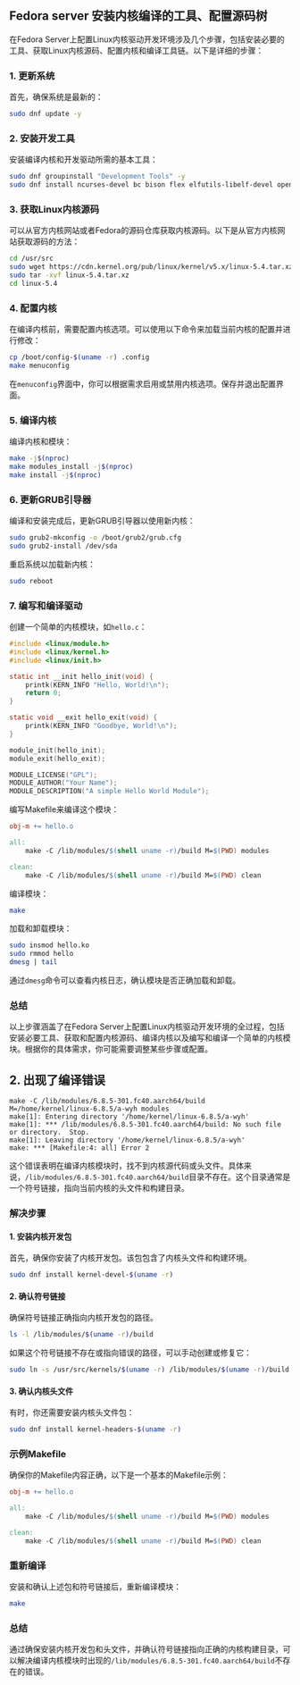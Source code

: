 ## Fedora server 安装内核编译的工具、配置源码树

在Fedora Server上配置Linux内核驱动开发环境涉及几个步骤，包括安装必要的工具、获取Linux内核源码、配置内核和编译工具链。以下是详细的步骤：

### 1. 更新系统

首先，确保系统是最新的：

```bash
sudo dnf update -y
```

### 2. 安装开发工具

安装编译内核和开发驱动所需的基本工具：

```bash
sudo dnf groupinstall "Development Tools" -y
sudo dnf install ncurses-devel bc bison flex elfutils-libelf-devel openssl-devel -y
```

### 3. 获取Linux内核源码

可以从官方内核网站或者Fedora的源码仓库获取内核源码。以下是从官方内核网站获取源码的方法：

```bash
cd /usr/src
sudo wget https://cdn.kernel.org/pub/linux/kernel/v5.x/linux-5.4.tar.xz
sudo tar -xvf linux-5.4.tar.xz
cd linux-5.4
```

### 4. 配置内核

在编译内核前，需要配置内核选项。可以使用以下命令来加载当前内核的配置并进行修改：

```bash
cp /boot/config-$(uname -r) .config
make menuconfig
```

在`menuconfig`界面中，你可以根据需求启用或禁用内核选项。保存并退出配置界面。

### 5. 编译内核

编译内核和模块：

```bash
make -j$(nproc)
make modules_install -j$(nproc)
make install -j$(nproc)
```

### 6. 更新GRUB引导器

编译和安装完成后，更新GRUB引导器以使用新内核：

```bash
sudo grub2-mkconfig -o /boot/grub2/grub.cfg
sudo grub2-install /dev/sda
```

重启系统以加载新内核：

```bash
sudo reboot
```

### 7. 编写和编译驱动

创建一个简单的内核模块，如`hello.c`：

```c
#include <linux/module.h>
#include <linux/kernel.h>
#include <linux/init.h>

static int __init hello_init(void) {
    printk(KERN_INFO "Hello, World!\n");
    return 0;
}

static void __exit hello_exit(void) {
    printk(KERN_INFO "Goodbye, World!\n");
}

module_init(hello_init);
module_exit(hello_exit);

MODULE_LICENSE("GPL");
MODULE_AUTHOR("Your Name");
MODULE_DESCRIPTION("A simple Hello World Module");
```

编写Makefile来编译这个模块：

```makefile
obj-m += hello.o

all:
    make -C /lib/modules/$(shell uname -r)/build M=$(PWD) modules

clean:
    make -C /lib/modules/$(shell uname -r)/build M=$(PWD) clean
```

编译模块：

```bash
make
```

加载和卸载模块：

```bash
sudo insmod hello.ko
sudo rmmod hello
dmesg | tail
```

通过`dmesg`命令可以查看内核日志，确认模块是否正确加载和卸载。

### 总结

以上步骤涵盖了在Fedora Server上配置Linux内核驱动开发环境的全过程，包括安装必要工具、获取和配置内核源码、编译内核以及编写和编译一个简单的内核模块。根据你的具体需求，你可能需要调整某些步骤或配置。

## 2. 出现了编译错误

```shell
make -C /lib/modules/6.8.5-301.fc40.aarch64/build M=/home/kernel/linux-6.8.5/a-wyh modules
make[1]: Entering directory '/home/kernel/linux-6.8.5/a-wyh'
make[1]: *** /lib/modules/6.8.5-301.fc40.aarch64/build: No such file or directory.  Stop.
make[1]: Leaving directory '/home/kernel/linux-6.8.5/a-wyh'
make: *** [Makefile:4: all] Error 2
```
这个错误表明在编译内核模块时，找不到内核源代码或头文件。具体来说，`/lib/modules/6.8.5-301.fc40.aarch64/build`目录不存在。这个目录通常是一个符号链接，指向当前内核的头文件和构建目录。

### 解决步骤

#### 1. 安装内核开发包

首先，确保你安装了内核开发包。该包包含了内核头文件和构建环境。

```bash
sudo dnf install kernel-devel-$(uname -r)
```

#### 2. 确认符号链接

确保符号链接正确指向内核开发包的路径。

```bash
ls -l /lib/modules/$(uname -r)/build
```

如果这个符号链接不存在或指向错误的路径，可以手动创建或修复它：

```bash
sudo ln -s /usr/src/kernels/$(uname -r) /lib/modules/$(uname -r)/build
```

#### 3. 确认内核头文件

有时，你还需要安装内核头文件包：

```bash
sudo dnf install kernel-headers-$(uname -r)
```

### 示例Makefile

确保你的Makefile内容正确，以下是一个基本的Makefile示例：

```makefile
obj-m += hello.o

all:
    make -C /lib/modules/$(shell uname -r)/build M=$(PWD) modules

clean:
    make -C /lib/modules/$(shell uname -r)/build M=$(PWD) clean
```

### 重新编译

安装和确认上述包和符号链接后，重新编译模块：

```bash
make
```

### 总结

通过确保安装内核开发包和头文件，并确认符号链接指向正确的内核构建目录，可以解决编译内核模块时出现的`/lib/modules/6.8.5-301.fc40.aarch64/build`不存在的错误。